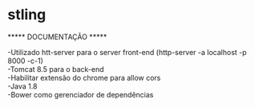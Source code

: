 # stling
***** DOCUMENTAÇÃO *****

-Utilizado htt-server para o server front-end (http-server -a localhost -p 8000 -c-1)
<br>
-Tomcat 8.5 para o back-end	
<br>
-Habilitar extensão do chrome para allow cors
<br>
-Java 1.8
<br>
-Bower como gerenciador de dependências
